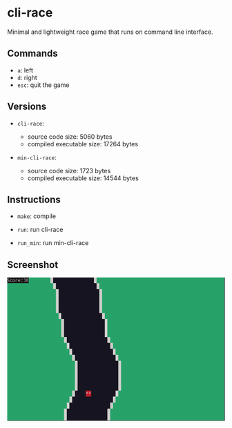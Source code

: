 # cli-race

Minimal and lightweight race game that runs on command line interface.

## Commands

- `a`: left
- `d`: right
- `esc`: quit the game

## Versions

- `cli-race`:
	- source code size: 5060 bytes
	- compiled executable size: 17264 bytes

- `min-cli-race`: 
	- source code size: 1723 bytes
	- compiled executable size: 14544 bytes

## Instructions

- `make`: compile

- `run`: run cli-race

- `run_min`: run min-cli-race

## Screenshot

![](screenshot.png)
